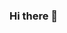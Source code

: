 ### Hi there 👋

<!--
**swanee3d/swanee3d**🐧 .
- 🔭 I’m currently working on hardware and software personal projects.
- 🌱 I’m currently learning go.
-->
